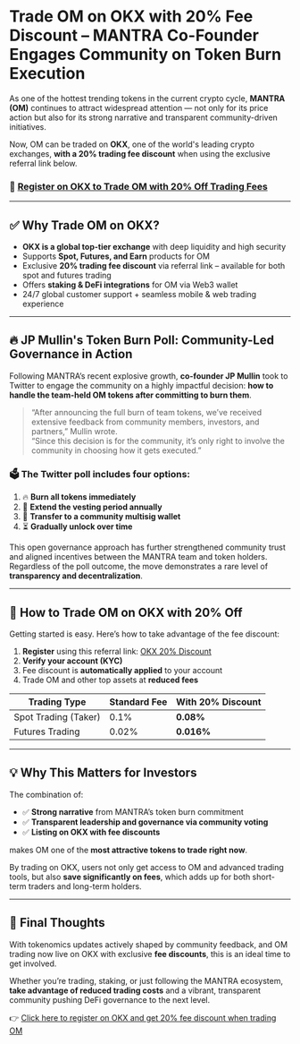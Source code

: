 
# Trade OM on OKX with 20% Fee Discount – MANTRA Co-Founder Engages Community on Token Burn Execution

As one of the hottest trending tokens in the current crypto cycle, **MANTRA (OM)** continues to attract widespread attention — not only for its price action but also for its strong narrative and transparent community-driven initiatives.

Now, OM can be traded on **OKX**, one of the world's leading crypto exchanges, **with a 20% trading fee discount** when using the exclusive referral link below.

### 🔗 [Register on OKX to Trade OM with 20% Off Trading Fees](https://bly.one/okx1)

---

## ✅ Why Trade OM on OKX?

- **OKX is a global top-tier exchange** with deep liquidity and high security  
- Supports **Spot, Futures, and Earn** products for OM  
- Exclusive **20% trading fee discount** via referral link – available for both spot and futures trading  
- Offers **staking & DeFi integrations** for OM via Web3 wallet  
- 24/7 global customer support + seamless mobile & web trading experience

---

## 🔥 JP Mullin's Token Burn Poll: Community-Led Governance in Action

Following MANTRA’s recent explosive growth, **co-founder JP Mullin** took to Twitter to engage the community on a highly impactful decision: **how to handle the team-held OM tokens after committing to burn them**.

> “After announcing the full burn of team tokens, we’ve received extensive feedback from community members, investors, and partners,” Mullin wrote.  
> “Since this decision is for the community, it’s only right to involve the community in choosing how it gets executed.”

### 🗳️ The Twitter poll includes four options:

1. 🔥 **Burn all tokens immediately**  
2. 📅 **Extend the vesting period annually**  
3. 👥 **Transfer to a community multisig wallet**  
4. ⏳ **Gradually unlock over time**

This open governance approach has further strengthened community trust and aligned incentives between the MANTRA team and token holders. Regardless of the poll outcome, the move demonstrates a rare level of **transparency and decentralization**.

---

## 🎯 How to Trade OM on OKX with 20% Off

Getting started is easy. Here’s how to take advantage of the fee discount:

1. **Register** using this referral link: [OKX 20% Discount](https://bly.one/okx1)  
2. **Verify your account (KYC)**  
3. Fee discount is **automatically applied** to your account  
4. Trade OM and other top assets at **reduced fees**

| Trading Type        | Standard Fee | With 20% Discount |
|---------------------|--------------|-------------------|
| Spot Trading (Taker)| 0.1%         | **0.08%**         |
| Futures Trading     | 0.02%        | **0.016%**        |

---

## 💡 Why This Matters for Investors

The combination of:

- ✅ **Strong narrative** from MANTRA’s token burn commitment  
- ✅ **Transparent leadership and governance via community voting**  
- ✅ **Listing on OKX with fee discounts**

makes OM one of the **most attractive tokens to trade right now**.

By trading on OKX, users not only get access to OM and advanced trading tools, but also **save significantly on fees**, which adds up for both short-term traders and long-term holders.

---

## 🚀 Final Thoughts

With tokenomics updates actively shaped by community feedback, and OM trading now live on OKX with exclusive **fee discounts**, this is an ideal time to get involved.

Whether you’re trading, staking, or just following the MANTRA ecosystem, **take advantage of reduced trading costs** and a vibrant, transparent community pushing DeFi governance to the next level.

👉 [Click here to register on OKX and get 20% fee discount when trading OM](https://bly.one/okx1)
